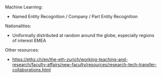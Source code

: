 Machine Learning:
- Named Entity Recognition / Company / Part Entity Recognition

Nationalities:
- Uniformally distributed at random around the globe, especially regions of interest EMEA

Other resources:
- https://ethz.ch/en/the-eth-zurich/working-teaching-and-research/faculty-affairs/new-faculty/resources/research-tech-transfer-collaborations.html 
